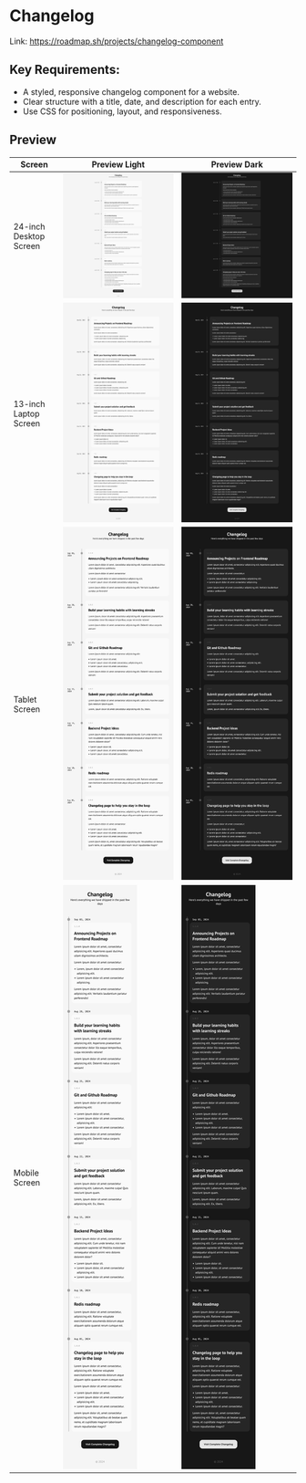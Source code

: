 # Changelog

Link: https://roadmap.sh/projects/changelog-component

## Key Requirements:

- A styled, responsive changelog component for a website.
- Clear structure with a title, date, and description for each entry.
- Use CSS for positioning, layout, and responsiveness.

## Preview

| Screen                 | Preview Light                                   | Preview Dark                                  |
| ---------------------- | ----------------------------------------------- | --------------------------------------------- |
| 24-inch Desktop Screen | ![Desktop Light](./preview/4-light-desktop.png) | ![Desktop Dark](./preview/4-dark-desktop.png) |
| 13-inch Laptop Screen  | ![Laptop Light](./preview/4-light-laptop.png)   | ![Laptop Dark](./preview/4-dark-laptop.png)   |
| Tablet Screen          | ![Tablet Light](./preview/4-light-tablet.png)   | ![Tablet Dark](./preview/4-dark-tablet.png)   |
| Mobile Screen          | ![Mobile Light](./preview/4-light-mobile.png)   | ![Mobile Dark](./preview/4-dark-mobile.png)   |
